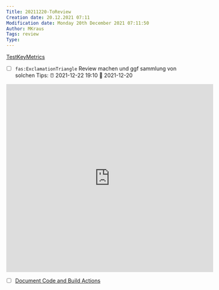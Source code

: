 ```yaml
---
Title: 20211220-ToReview
Creation date: 20.12.2021 07:11
Modification date: Monday 20th December 2021 07:11:50
Author: MKraus
Tags: review
Type: 
---
```


[TestKeyMetrics](https://dzone.com/articles/5-key-metrics-in-test-automation-and-how-to-track)

- [ ] `fas:ExclamationTriangle` Review machen und ggf sammlung von solchen Tips: ⏰ 2021-12-22 19:10  📅 2021-12-20 
<iframe border=0 frameborder=0 height=500 width=550  
 src="https://dzone.com/articles/5-key-metrics-in-test-automation-and-how-to-track"></iframe>
 
 - [ ] [Document Code and Build Actions](https://blog.taranissoftware.com/document-your-net-code-with-docfx-and-github-actions)